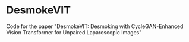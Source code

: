 # DesmokeVIT
 Code for the paper "DesmokeVIT: Desmoking with CycleGAN-Enhanced Vision Transformer for Unpaired Laparoscopic Images"
